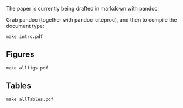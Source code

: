 The paper is currently being drafted in markdown with pandoc.

Grab pandoc (together with pandoc-citeproc), and then to compile the
document type:

    make intro.pdf

## Figures

	make allfigs.pdf

## Tables

    make allTables.pdf


	
